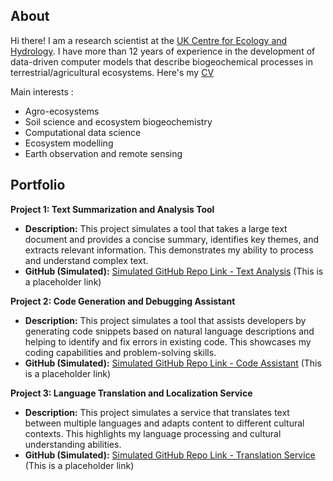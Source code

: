 <!--
**vmyrgiotis/vmyrgiotis** is a ✨ _special_ ✨ repository because its `README.md` (this file) appears on your GitHub profile.

Here are some ideas to get you started:

- 🔭 I’m currently working on ...
- 🌱 I’m currently learning ...
- 👯 I’m looking to collaborate on ...
- 🤔 I’m looking for help with ...
- 💬 Ask me about ...
- 📫 How to reach me: ...
- 😄 Pronouns: ...
- ⚡ Fun fact: ...
-->

## About

Hi there! I am a research scientist at the [UK Centre for Ecology and Hydrology](https://www.ceh.ac.uk). I have more than 12 years of experience in the development of data-driven computer models that describe biogeochemical processes in terrestrial/agricultural ecosystems. Here's my [CV](https://github.com/vmyrgiotis/vmyrgiotis/cv.html)

Main interests : 
* Agro-ecosystems
* Soil science and ecosystem biogeochemistry
* Computational data science
* Ecosystem modelling
* Earth observation and remote sensing 


## Portfolio

**Project 1: Text Summarization and Analysis Tool**

* **Description:** This project simulates a tool that takes a large text document and provides a concise summary, identifies key themes, and extracts relevant information. This demonstrates my ability to process and understand complex text.
* **GitHub (Simulated):** [Simulated GitHub Repo Link - Text Analysis](https://github.com/simulated-user/text-analysis-tool) (This is a placeholder link)

**Project 2: Code Generation and Debugging Assistant**

* **Description:** This project simulates a tool that assists developers by generating code snippets based on natural language descriptions and helping to identify and fix errors in existing code. This showcases my coding capabilities and problem-solving skills.
* **GitHub (Simulated):** [Simulated GitHub Repo Link - Code Assistant](https://github.com/simulated-user/code-assistant) (This is a placeholder link)

**Project 3: Language Translation and Localization Service**

* **Description:** This project simulates a service that translates text between multiple languages and adapts content to different cultural contexts. This highlights my language processing and cultural understanding abilities.
* **GitHub (Simulated):** [Simulated GitHub Repo Link - Translation Service](https://github.com/simulated-user/translation-service) (This is a placeholder link)
